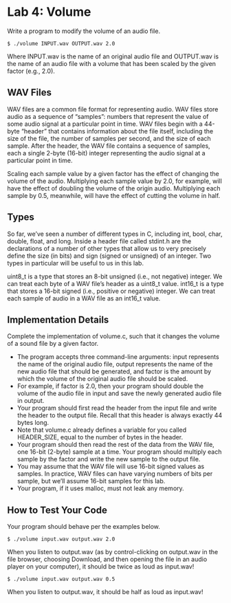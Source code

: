# Lab 4: Volume

Write a program to modify the volume of an audio file.

```
$ ./volume INPUT.wav OUTPUT.wav 2.0
```

Where INPUT.wav is the name of an original audio file and OUTPUT.wav is the name of an audio file with a volume that has been scaled by the given factor (e.g., 2.0).

## WAV Files
WAV files are a common file format for representing audio. WAV files store audio as a sequence of “samples”: numbers that represent the value of some audio signal at a particular point in time. WAV files begin with a 44-byte “header” that contains information about the file itself, including the size of the file, the number of samples per second, and the size of each sample. After the header, the WAV file contains a sequence of samples, each a single 2-byte (16-bit) integer representing the audio signal at a particular point in time.

Scaling each sample value by a given factor has the effect of changing the volume of the audio. Multiplying each sample value by 2.0, for example, will have the effect of doubling the volume of the origin audio. Multiplying each sample by 0.5, meanwhile, will have the effect of cutting the volume in half.

## Types
So far, we’ve seen a number of different types in C, including int, bool, char, double, float, and long. Inside a header file called stdint.h are the declarations of a number of other types that allow us to very precisely define the size (in bits) and sign (signed or unsigned) of an integer. Two types in particular will be useful to us in this lab.

uint8_t is a type that stores an 8-bit unsigned (i.e., not negative) integer. We can treat each byte of a WAV file’s header as a uint8_t value.
int16_t is a type that stores a 16-bit signed (i.e., positive or negative) integer. We can treat each sample of audio in a WAV file as an int16_t value.

## Implementation Details
Complete the implementation of volume.c, such that it changes the volume of a sound file by a given factor.

- The program accepts three command-line arguments: input represents the name of the original audio file, output represents the name of the new audio file that should be generated, and factor is the amount by which the volume of the original audio file should be scaled.
- For example, if factor is 2.0, then your program should double the volume of the audio file in input and save the newly generated audio file in output.
- Your program should first read the header from the input file and write the header to the output file. Recall that this header is always exactly 44 bytes long.
- Note that volume.c already defines a variable for you called HEADER_SIZE, equal to the number of bytes in the header.
- Your program should then read the rest of the data from the WAV file, one 16-bit (2-byte) sample at a time. Your program should multiply each sample by the factor and write the new sample to the output file.
- You may assume that the WAV file will use 16-bit signed values as samples. In practice, WAV files can have varying numbers of bits per sample, but we’ll assume 16-bit samples for this lab.
- Your program, if it uses malloc, must not leak any memory.

## How to Test Your Code
Your program should behave per the examples below.

```
$ ./volume input.wav output.wav 2.0
```

When you listen to output.wav (as by control-clicking on output.wav in the file browser, choosing Download, and then opening the file in an audio player on your computer), it should be twice as loud as input.wav!

```
$ ./volume input.wav output.wav 0.5
```

When you listen to output.wav, it should be half as loud as input.wav!
